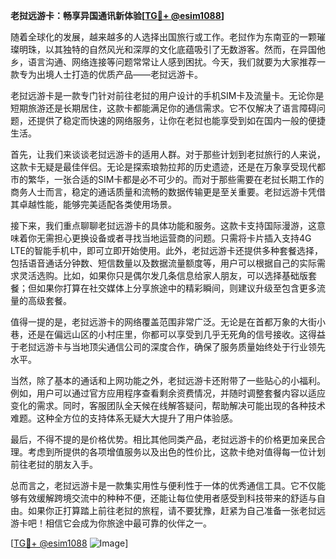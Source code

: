 **老挝远游卡：畅享异国通讯新体验[[TG💪+ @esim1088](https://t.me/s/esim1088)]**

随着全球化的发展，越来越多的人选择出国旅行或工作。老挝作为东南亚的一颗璀璨明珠，以其独特的自然风光和深厚的文化底蕴吸引了无数游客。然而，在异国他乡，语言沟通、网络连接等问题常常让人感到困扰。今天，我们就要为大家推荐一款专为出境人士打造的优质产品——老挝远游卡。

老挝远游卡是一款专门针对前往老挝的用户设计的手机SIM卡及流量卡。无论你是短期旅游还是长期居住，这款卡都能满足你的通信需求。它不仅解决了语言障碍问题，还提供了稳定而快速的网络服务，让你在老挝也能享受到如在国内一般的便捷生活。

首先，让我们来谈谈老挝远游卡的适用人群。对于那些计划到老挝旅行的人来说，这款卡无疑是最佳伴侣。无论是探索琅勃拉邦的历史遗迹，还是在万象享受现代都市的繁华，一张合适的SIM卡都是必不可少的。而对于那些需要在老挝长期工作的商务人士而言，稳定的通话质量和流畅的数据传输更是至关重要。老挝远游卡凭借其卓越性能，能够完美适配各类使用场景。

接下来，我们重点聊聊老挝远游卡的具体功能和服务。这款卡支持国际漫游，这意味着你无需担心更换设备或者寻找当地运营商的问题。只需将卡片插入支持4G LTE的智能手机中，即可立即开始使用。此外，老挝远游卡还提供多种套餐选择，包括语音通话分钟数、短信数量以及数据流量额度等，用户可以根据自己的实际需求灵活选购。比如，如果你只是偶尔发几条信息给家人朋友，可以选择基础版套餐；但如果你打算在社交媒体上分享旅途中的精彩瞬间，则建议升级至包含更多流量的高级套餐。

值得一提的是，老挝远游卡的网络覆盖范围非常广泛。无论是在首都万象的大街小巷，还是在偏远山区的小村庄里，你都可以享受到几乎无死角的信号接收。这得益于老挝远游卡与当地顶尖通信公司的深度合作，确保了服务质量始终处于行业领先水平。

当然，除了基本的通话和上网功能之外，老挝远游卡还附带了一些贴心的小福利。例如，用户可以通过官方应用程序查看剩余资费情况，并随时调整套餐内容以适应变化的需求。同时，客服团队全天候在线解答疑问，帮助解决可能出现的各种技术难题。这种全方位的支持体系无疑大大提升了用户体验感。

最后，不得不提的是价格优势。相比其他同类产品，老挝远游卡的价格更加亲民合理。考虑到所提供的各项增值服务以及出色的性价比，这款卡绝对值得每一位计划前往老挝的朋友入手。

总而言之，老挝远游卡是一款集实用性与便利性于一体的优秀通信工具。它不仅能够有效缓解跨境交流中的种种不便，还能让每位使用者感受到科技带来的舒适与自由。如果你正打算踏上前往老挝的旅程，请不要犹豫，赶紧为自己准备一张老挝远游卡吧！相信它会成为你旅途中最可靠的伙伴之一。

[[TG💪+ @esim1088](https://t.me/s/esim1088) ![Image](https://i.postimg.cc/4NQfJmqS/Snipaste-2025-05-13-00-14-12.png)]